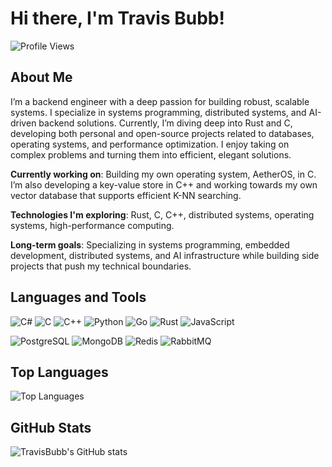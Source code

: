 # Hi there, I'm Travis Bubb!

![Profile Views](https://komarev.com/ghpvc/?username=TravisBubb&style=flat-square)

## About Me

I’m a backend engineer with a deep passion for building robust, scalable systems. I specialize in systems programming, distributed systems, and AI-driven backend solutions. Currently, I’m diving deep into Rust and C, developing both personal and open-source projects related to databases, operating systems, and performance optimization. I enjoy taking on complex problems and turning them into efficient, elegant solutions.

**Currently working on**: Building my own operating system, AetherOS, in C. I’m also developing a key-value store in C++ and working towards my own vector database that supports efficient K-NN searching.

**Technologies I'm exploring**: Rust, C, C++, distributed systems, operating systems, high-performance computing.

**Long-term goals**: Specializing in systems programming, embedded development, distributed systems, and AI infrastructure while building side projects that push my technical boundaries.

## Languages and Tools

![C#](https://img.shields.io/badge/-C%23-05122A?style=flat&logo=dotnet) ![C](https://img.shields.io/badge/-C-05122A?style=flat&logo=c) ![C++](https://img.shields.io/badge/-C%2B%2B-05122A?style=flat&logo=cplusplus) ![Python](https://img.shields.io/badge/-Python-05122A?style=flat&logo=python) ![Go](https://img.shields.io/badge/-Go-05122A?style=flat&logo=go) ![Rust](https://img.shields.io/badge/-Rust-05122A?style=flat&logo=rust) ![JavaScript](https://img.shields.io/badge/-JavaScript-05122A?style=flat&logo=javascript) 

![PostgreSQL](https://img.shields.io/badge/-PostgreSQL-05122A?style=flat&logo=postgresql) ![MongoDB](https://img.shields.io/badge/-MongoDB-05122A?style=flat&logo=mongodb) ![Redis](https://img.shields.io/badge/-Redis-05122A?style=flat&logo=redis) ![RabbitMQ](https://img.shields.io/badge/-RabbitMQ-05122A?style=flat&logo=rabbitmq)

## Top Languages

![Top Languages](https://github-readme-stats.vercel.app/api/top-langs/?username=TravisBubb&layout=compact&exclude_repo=dev-portfolio&theme=radical)

## GitHub Stats

![TravisBubb's GitHub stats](https://github-readme-stats.vercel.app/api?username=TravisBubb&show_icons=true&theme=radical)
